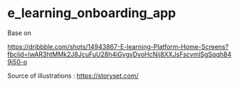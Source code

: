 # e_learning_onboarding_app

Base on 

https://dribbble.com/shots/14943867-E-learning-Platform-Home-Screens?fbclid=IwAR3htMMk2J8JcuFuU28h4iGvgvDvoHcNij8XXJsFscvmlSgSqqh849j50-o

Source of illustrations : https://storyset.com/

